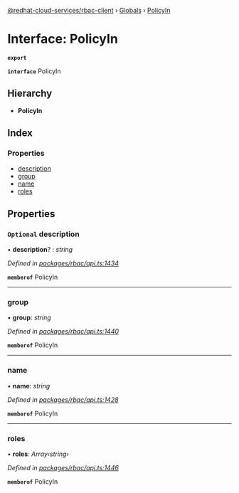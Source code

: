 [@redhat-cloud-services/rbac-client](../README.md) › [Globals](../globals.md) › [PolicyIn](policyin.md)

# Interface: PolicyIn

**`export`** 

**`interface`** PolicyIn

## Hierarchy

* **PolicyIn**

## Index

### Properties

* [description](policyin.md#optional-description)
* [group](policyin.md#group)
* [name](policyin.md#name)
* [roles](policyin.md#roles)

## Properties

### `Optional` description

• **description**? : *string*

*Defined in [packages/rbac/api.ts:1434](https://github.com/RedHatInsights/javascript-clients/blob/master/packages/rbac/api.ts#L1434)*

**`memberof`** PolicyIn

___

###  group

• **group**: *string*

*Defined in [packages/rbac/api.ts:1440](https://github.com/RedHatInsights/javascript-clients/blob/master/packages/rbac/api.ts#L1440)*

**`memberof`** PolicyIn

___

###  name

• **name**: *string*

*Defined in [packages/rbac/api.ts:1428](https://github.com/RedHatInsights/javascript-clients/blob/master/packages/rbac/api.ts#L1428)*

**`memberof`** PolicyIn

___

###  roles

• **roles**: *Array‹string›*

*Defined in [packages/rbac/api.ts:1446](https://github.com/RedHatInsights/javascript-clients/blob/master/packages/rbac/api.ts#L1446)*

**`memberof`** PolicyIn

